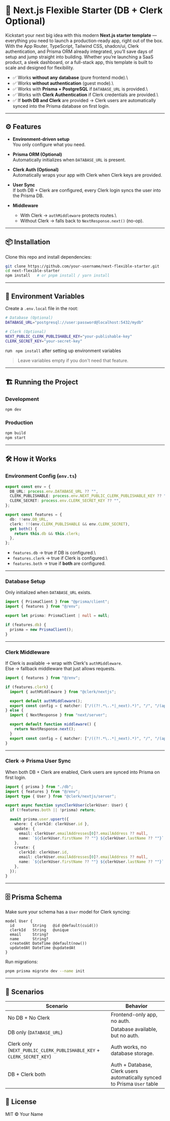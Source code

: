 # 🚀 Next.js Flexible Starter (DB + Clerk Optional)
Kickstart your next big idea with this modern **Next.js starter template** — everything you need to launch a production-ready app, right out of the box. With the App Router, TypeScript, Tailwind CSS, shadcn/ui, Clerk authentication, and Prisma ORM already integrated, you’ll save days of setup and jump straight into building. Whether you’re launching a SaaS product, a sleek dashboard, or a full-stack app, this template is built to scale and designed for flexibility.

-   ✅ Works **without any database** (pure frontend mode).\
-   ✅ Works **without authentication** (guest mode).\
-   ✅ Works with **Prisma + PostgreSQL** if `DATABASE_URL` is
    provided.\
-   ✅ Works with **Clerk Authentication** if Clerk credentials are
    provided.\
-   ✅ If **both DB and Clerk** are provided → Clerk users are
    automatically synced into the Prisma database on first login.

------------------------------------------------------------------------

## ⚙️ Features

-   **Environment-driven setup**\
    You only configure what you need.

-   **Prisma ORM (Optional)**\
    Automatically initializes when `DATABASE_URL` is present.

-   **Clerk Auth (Optional)**\
    Automatically wraps your app with Clerk when Clerk keys are
    provided.

-   **User Sync**\
    If both DB + Clerk are configured, every Clerk login syncs the user
    into the Prisma DB.

-   **Middleware**

    -   With Clerk → `authMiddleware` protects routes.\
    -   Without Clerk → falls back to `NextResponse.next()` (no-op).

------------------------------------------------------------------------

## 📦 Installation

Clone this repo and install dependencies:

``` bash
git clone https://github.com/your-username/next-flexible-starter.git
cd next-flexible-starter
npm install   # or pnpm install / yarn install
```

------------------------------------------------------------------------

## 🔑 Environment Variables

Create a `.env.local` file in the root:

``` bash
# Database (Optional)
DATABASE_URL="postgresql://user:password@localhost:5432/mydb"

# Clerk (Optional)
NEXT_PUBLIC_CLERK_PUBLISHABLE_KEY="your-publishable-key"
CLERK_SECRET_KEY="your-secret-key"
```
 run ``` npm install``` after setting up environment variables

> Leave variables empty if you don't need that feature.

------------------------------------------------------------------------

## 🏗️ Running the Project

### Development

``` bash
npm dev
```

### Production

``` bash
npm build
npm start
```

------------------------------------------------------------------------

## 🛠️ How it Works

### Environment Config (`env.ts`)

``` ts
export const env = {
  DB_URL: process.env.DATABASE_URL ?? "",
  CLERK_PUBLISHABLE: process.env.NEXT_PUBLIC_CLERK_PUBLISHABLE_KEY ?? "",
  CLERK_SECRET: process.env.CLERK_SECRET_KEY ?? "",
};

export const features = {
  db: !!env.DB_URL,
  clerk: !!(env.CLERK_PUBLISHABLE && env.CLERK_SECRET),
  get both() {
    return this.db && this.clerk;
  },
};
```

-   `features.db` → true if DB is configured.\
-   `features.clerk` → true if Clerk is configured.\
-   `features.both` → true if **both** are configured.

------------------------------------------------------------------------

### Database Setup

Only initialized when `DATABASE_URL` exists.

``` ts
import { PrismaClient } from "@prisma/client";
import { features } from "@/env";

export let prisma: PrismaClient | null = null;

if (features.db) {
  prisma = new PrismaClient();
}
```

------------------------------------------------------------------------

### Clerk Middleware

If Clerk is available → wrap with Clerk's `authMiddleware`.\
Else → fallback middleware that just allows requests.

``` ts
import { features } from "@/env";

if (features.clerk) {
  import { authMiddleware } from "@clerk/nextjs";

  export default authMiddleware();
  export const config = { matcher: ["/((?!.*\..*|_next).*)", "/", "/(api|trpc)(.*)"] };
} else {
  import { NextResponse } from "next/server";

  export default function middleware() {
    return NextResponse.next();
  }
  export const config = { matcher: ["/((?!.*\..*|_next).*)", "/", "/(api|trpc)(.*)"] };
}
```

------------------------------------------------------------------------

### Clerk → Prisma User Sync

When both DB + Clerk are enabled, Clerk users are synced into Prisma on
first login.

``` ts
import { prisma } from "./db";
import { features } from "@/env";
import type { User } from "@clerk/nextjs/server";

export async function syncClerkUser(clerkUser: User) {
  if (!features.both || !prisma) return;

  await prisma.user.upsert({
    where: { clerkId: clerkUser.id },
    update: {
      email: clerkUser.emailAddresses[0]?.emailAddress ?? null,
      name: `${clerkUser.firstName ?? ""} ${clerkUser.lastName ?? ""}`.trim(),
    },
    create: {
      clerkId: clerkUser.id,
      email: clerkUser.emailAddresses[0]?.emailAddress ?? null,
      name: `${clerkUser.firstName ?? ""} ${clerkUser.lastName ?? ""}`.trim(),
    },
  });
}
```

------------------------------------------------------------------------

## 🗄️ Prisma Schema

Make sure your schema has a `User` model for Clerk syncing:

``` prisma
model User {
  id        String   @id @default(cuid())
  clerkId   String   @unique
  email     String?
  name      String?
  createdAt DateTime @default(now())
  updatedAt DateTime @updatedAt
}
```

Run migrations:

``` bash
pnpm prisma migrate dev --name init
```

------------------------------------------------------------------------

## 🔮 Scenarios

| Scenario                                                              | Behavior                                                                 |
| --------------------------------------------------------------------- | ------------------------------------------------------------------------ |
| No DB + No Clerk                                                      | Frontend-only app, no auth.                                              |
| DB only (`DATABASE_URL`)                                              | Database available, but no auth.                                         |
| Clerk only (`NEXT_PUBLIC_CLERK_PUBLISHABLE_KEY` + `CLERK_SECRET_KEY`) | Auth works, no database storage.                                         |
| DB + Clerk both                                                       | Auth + Database, Clerk users automatically synced to Prisma `User` table |

## 📜 License

MIT © Your Name